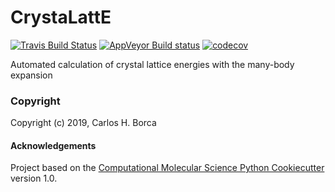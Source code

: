 CrystaLattE
==============================
[//]: # (Badges)
[![Travis Build Status](https://travis-ci.org/REPLACE_WITH_OWNER_ACCOUNT/CrystaLattE.png)](https://travis-ci.org/REPLACE_WITH_OWNER_ACCOUNT/CrystaLattE)
[![AppVeyor Build status](https://ci.appveyor.com/api/projects/status/REPLACE_WITH_APPVEYOR_LINK/branch/master?svg=true)](https://ci.appveyor.com/project/REPLACE_WITH_OWNER_ACCOUNT/CrystaLattE/branch/master)
[![codecov](https://codecov.io/gh/REPLACE_WITH_OWNER_ACCOUNT/CrystaLattE/branch/master/graph/badge.svg)](https://codecov.io/gh/REPLACE_WITH_OWNER_ACCOUNT/CrystaLattE/branch/master)

Automated calculation of crystal lattice energies with the many-body expansion

### Copyright

Copyright (c) 2019, Carlos H. Borca


#### Acknowledgements
 
Project based on the 
[Computational Molecular Science Python Cookiecutter](https://github.com/molssi/cookiecutter-cms) version 1.0.
